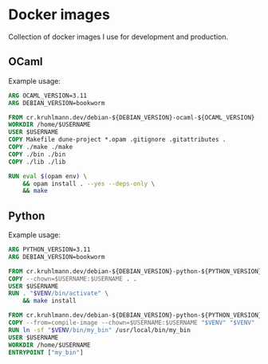 # Docker images

Collection of docker images I use for development and production.

## OCaml

Example usage:

```Dockerfile
ARG OCAML_VERSION=3.11
ARG DEBIAN_VERSION=bookworm

FROM cr.kruhlmann.dev/debian-${DEBIAN_VERSION}-ocaml-${OCAML_VERSION}
WORKDIR /home/$USERNAME
USER $USERNAME
COPY Makefile dune-project *.opam .gitignore .gitattributes .
COPY ./make ./make
COPY ./bin ./bin
COPY ./lib ./lib

RUN eval $(opam env) \
    && opam install . --yes --deps-only \
    && make
```

## Python

Example usage:

```Dockerfile
ARG PYTHON_VERSION=3.11
ARG DEBIAN_VERSION=bookworm

FROM cr.kruhlmann.dev/debian-${DEBIAN_VERSION}-python-${PYTHON_VERSION} AS compile-image
COPY --chown=$USERNAME:$USERNAME . .
USER $USERNAME
RUN . "$VENV/bin/activate" \
    && make install

FROM cr.kruhlmann.dev/debian-${DEBIAN_VERSION}-python-${PYTHON_VERSION}
COPY --from=compile-image --chown=$USERNAME:$USERNAME "$VENV" "$VENV"
RUN ln -sf "$VENV/bin/my_bin" /usr/local/bin/my_bin
USER $USERNAME
WORKDIR /home/$USERNAME
ENTRYPOINT ["my_bin"]
```

